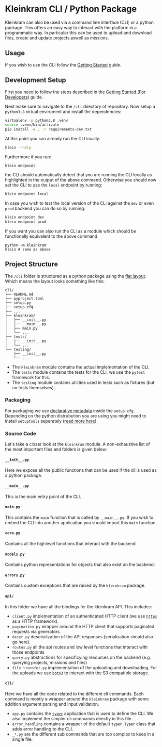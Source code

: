 # Kleinkram CLI / Python Package

Kleinkram can also be used via a command line interface (CLI) or a python package.
This offers an easy way to interact with the platform in a programmatic way.
In particular this can be used to upload and download files, create and update projects aswell as missions.

## Usage

If you wish to use the CLI follow the [Getting Started](../../usage/python/getting-started.md) guide.

## Development Setup

First you need to follow the steps described in the [Getting Started (For Developers)](../getting-started.md) guide.

Next make sure to navigate to the `/cli` directory of repository.
Now setup a `python3.8` virtual enviroment and install the dependencies:

```bash
virtualenv -p python3.8 .venv
source .venv/bin/activate
pip install -e . -r requirements-dev.txt
```

At this point you can already run the CLI locally:

```bash
klein --help
```

Furthermore if you run:
```
klein endpoint
```
the CLI should automatically detect that you are running the CLI locally as highlighted in the output of the above command.
Otherwise you should now set the CLI to use the `local` endpoint by running:
```bash
klein endpoint local
```
In case you wish to test the local version of the CLI against the `dev` or even `prod` backend you can do so by running:

```bash
klein endpoint dev
klein endpoint prod
```

If you want you can also run the CLI as a module which should be functionally equivalent to the above command:

```
python -m kleinkram
klein # same as above
```

## Project Structure

The `/cli` folder is structured as a python package using the [flat layout](https://packaging.python.org/en/latest/discussions/src-layout-vs-flat-layout/).
Which means the layout looks something like this:
```
cli/
├── README.md
├── pyproject.toml
├── setup.py
├── setup.cfg
├── ...
├── kleinkram/
│   ├── __init__.py
│   ├── __main__.py
│   ├── main.py
│   └── ...
├── tests/
│   ├── __init__.py
│   └── ...
└── testing/
    ├── __init__.py
    └── ...
```

- The `kleinkram` module contains the actual implementation of the CLI.
- The `tests` module contains the tests for the CLI, we use the `pytest` framework for this.
- The `testing` module contains utilities used in tests such as fixtures (but no tests themselves).

### Packaging
For packaging we use [declarative metadata](https://www.youtube.com/watch?v=GaWs-LenLYE) inside the `setup.cfg`.
Depending on the python distrubution you are using you might need to install `setuptools` seperately ([read more here](https://packaging.python.org/en/latest/guides/distributing-packages-using-setuptools/)).

### Source Code
Let's take a closer look at the `kleinkram` module. A non-exhaustive list of the most important files and folders is given below:

#### `__init__.py`
Here we expose all the public functions that can be used if the cli is used as a python package.

#### `__main__.py`
This is the main entry point of the CLI.

#### `main.py`
This contains the `main` function that is called by `__main__.py`. If you wish to embed the CLI into another application you should import this `main` function.

#### `core.py`
Contains all the highlevel functions that interact with the backend.

#### `models.py`
Contains python representations for objects that also exist on the backend.

#### `errors.py`
Contains custom exceptions that are raised by the `kleinkram` package. 

#### `api/`
In this folder we have all the bindings for the kleinkram API. This includes:
- `client.py` implementation of an authenticated HTTP client (we use [`httpx`](https://www.python-httpx.org/) as a HTTP framework).
- `pagination.py` wrapper around the HTTP client that supports paginated requests via generators.
- `deser.py` deserialization of the API responses (serialization should also go here).
- `routes.py` all the api routes and low level functions that interact with those endpoints
- `query.py` abstractions for specificying resources on the backend (e.g. querying projects, missions and files)
- `file_transfer.py` implementation of the uploading and downloading. For the uploads we use [`boto3`](https://boto3.amazonaws.com/v1/documentation/api/latest/index.html) to interact with the S3 compatible storage.


#### `cli/`
Here we have all the code related to the different cli commands.
Each command is mostly a wrapper around the `kleinkram` package with some addition argument parsing and input validation.

- `app.py` contains the [`typer`](https://typer.tiangolo.com/) application that is used to define the CLI. We also implement the simpler cli commands directly in this file
- `error_handling` contains a wrapper of the default `typer.Typer` class that adds error handling to the CLI.
- `_*.py` are the different sub commands that are too complex to keep in a single file.
